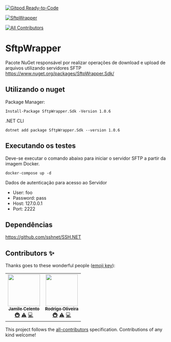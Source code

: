 [![Gitpod Ready-to-Code](https://img.shields.io/badge/Gitpod-Ready--to--Code-blue?logo=gitpod)](https://gitpod.io/#https://github.com/rodrigodosanjosoliveira/sftpwrapper) 

[![SftpWrapper](https://github.com/rodrigodosanjosoliveira/sftpwrapper/actions/workflows/dotnet.yml/badge.svg?branch=master)](https://github.com/rodrigodosanjosoliveira/sftpwrapper/actions/workflows/dotnet.yml)

<!-- ALL-CONTRIBUTORS-BADGE:START - Do not remove or modify this section -->
[![All Contributors](https://img.shields.io/badge/all_contributors-2-orange.svg?style=flat-square)](#contributors-)
<!-- ALL-CONTRIBUTORS-BADGE:END -->


# SftpWrapper #
Pacote NuGet responsável por realizar operações de download e upload de arquivos utilizando servidores SFTP
https://www.nuget.org/packages/SftpWrapper.Sdk/

## Utilizando o nuget

Package Manager:
```
Install-Package SftpWrapper.Sdk -Version 1.0.6
```
.NET CLI
```
dotnet add package SftpWrapper.Sdk --version 1.0.6
```

## Executando os testes 

Deve-se executar o comando abaixo para iniciar o servidor SFTP a partir da imagem Docker.

``` docker-compose up -d ```

Dados de autenticação para acesso ao Servidor
* User: foo
* Password: pass
* Host: 127.0.0.1
* Port: 2222

## Dependências

https://github.com/sshnet/SSH.NET


## Contributors ✨

Thanks goes to these wonderful people ([emoji key](https://allcontributors.org/docs/en/emoji-key)):

<!-- ALL-CONTRIBUTORS-LIST:START - Do not remove or modify this section -->
<!-- prettier-ignore-start -->
<!-- markdownlint-disable -->
<table>
  <tr>
    <td align="center"><a href="https://github.com/JCelento"><img src="https://avatars0.githubusercontent.com/u/22276748?v=4" width="100px;" alt=""/><br /><sub><b>Jamile Celento</b></sub></a><br /><a href="#infra-JCelento" title="Infrastructure (Hosting, Build-Tools, etc)">🚇</a> <a href="https://github.com/rodrigodosanjosoliveira/sftpwrapper/commits?author=JCelento" title="Tests">⚠️</a> <a href="https://github.com/rodrigodosanjosoliveira/sftpwrapper/commits?author=JCelento" title="Code">💻</a></td>
    <td align="center"><a href="https://github.com/rodrigodosanjosoliveira"><img src="https://avatars3.githubusercontent.com/u/657657?v=4" width="100px;" alt=""/><br /><sub><b>Rodrigo Oliveira</b></sub></a><br /><a href="#infra-rodrigodosanjosoliveira" title="Infrastructure (Hosting, Build-Tools, etc)">🚇</a> <a href="https://github.com/rodrigodosanjosoliveira/sftpwrapper/commits?author=rodrigodosanjosoliveira" title="Tests">⚠️</a> <a href="https://github.com/rodrigodosanjosoliveira/sftpwrapper/commits?author=rodrigodosanjosoliveira" title="Code">💻</a></td>
  </tr>
</table>

<!-- markdownlint-enable -->
<!-- prettier-ignore-end -->
<!-- ALL-CONTRIBUTORS-LIST:END -->

This project follows the [all-contributors](https://github.com/all-contributors/all-contributors) specification. Contributions of any kind welcome!
